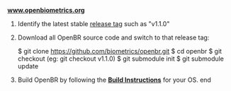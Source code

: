 **www.openbiometrics.org**

1) Identify the latest stable [release tag](https://github.com/biometrics/openbr/releases) such as "v1.1.0"

2) Download all OpenBR source code and switch to that release tag:

    $ git clone https://github.com/biometrics/openbr.git
    $ cd openbr
    $ git checkout <tag>   (eg: git checkout v1.1.0)
    $ git submodule init
    $ git submodule update
    
3) Build OpenBR by following the **[Build Instructions](http://openbiometrics.org/docs/install/)** for your OS.
end
